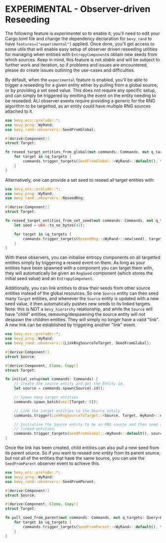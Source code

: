 # EXPERIMENTAL - Observer-driven Reseeding

The following feature is _experimental_ so to enable it, you'll need to edit your Cargo.toml file and change the dependency declaration for `bevy_rand` to have `features=["experimental"]` applied. Once done, you'll get access to some utils that will enable easy setup of observer driven reseeding utilities for managing when entities with `EntropyComponent`s obtain new seeds from which sources. Keep in mind, this feature is not *stable* and will be subject to further work and iteration, so if problems and issues are encountered, please do create issues outlining the use-cases and difficulties.

By default, when the `experimental` feature is enabled, you'll be able to trigger a reseeding for a given entity either by pulling from a global source, or by providing a set seed value. This does not require any specific setup, and can simply be triggered by emitting the event on the entity needing to be reseeded. ALl observer events require providing a generic for the RNG algorithm to be targetted, as an entity could have multiple RNG sources attached to it.

```rust ignore
use bevy_ecs::prelude::*;
use bevy_prng::WyRand;
use bevy_rand::observers::SeedFromGlobal;

#[derive(Component)]
struct Target;

fn reseed_target_entities_from_global(mut commands: Commands, mut q_targets: Query<Entity, With<Target>>) {
    for target in &q_targets {
        commands.trigger_targets(SeedFromGlobal::<WyRand>::default(), target);
    }
}
```

Alternatively, one can provide a set seed to reseed all target entities with:

```rust ignore
use bevy_ecs::prelude::*;
use bevy_prng::WyRand;
use bevy_rand::observers::ReseedRng;

#[derive(Component)]
struct Target;

fn reseed_target_entities_from_set_seed(mut commands: Commands, mut q_targets: Query<Entity, With<Target>>) {
    let seed = u64::to_ne_bytes(42); 

    for target in &q_targets {
        commands.trigger_targets(ReseedRng::<WyRand>::new(seed), target);
    }
}
```

With these observers, you can initialise entropy components on all targetted entities simply by triggering a reseed event on them. As long as your entities have been spawned with a component you can target them with, they will automatically be given an `RngSeed` component (which stores the initial seed value) and an `EntropyComponent`.

Additionally, you can link entities to draw their seeds from other source entities instead of the global resources. So one `Source` entity can then seed many `Target` entities, and whenever the `Source` entity is updated with a new seed value, it then automatically pushes new seeds to its linked targets. Note: this is NOT a `bevy_hierarchy` relationship, and while the `Source` will have "child" entities, removing/despawning the source entity will *not* despawn the children entities. They will simply no longer have a valid "link". A new link can be established by triggering another "link" event.

```rust ignore
use bevy_ecs::prelude::*;
use bevy_prng::WyRand;
use bevy_rand::observers::{LinkRngSourceToTarget, SeedFromGlobal};

#[derive(Component)]
struct Source;

#[derive(Component, Clone, Copy)]
struct Target;

fn initial_setup(mut commands: Commands) {
    // Create the source entity and get the Entity id.
    let source = commands.spawn(Source).id();

    // Spawn many target entities
    commands.spawn_batch(vec![Target; 5]);

    // Link the target entities to the Source entity
    commands.trigger(LinkRngSourceToTarget::<Source, Target, WyRand>::default());

    // Initialise the Source entity to be an RNG source and then seed all its
    // linked entities.
    commands.trigger_targets(SeedFromGlobal::<WyRand>::default(), source);
}
```

Once the link has been created, child entities can also pull a new seed from its parent source. So if you want to reseed *one* entity from its parent source, but not all of the entities that have the same source, you can use the `SeedFromParent` observer event to achieve this.

```rust ignore
use bevy_ecs::prelude::*;
use bevy_prng::WyRand;
use bevy_rand::observers::SeedFromParent;

#[derive(Component)]
struct Source;

#[derive(Component, Clone, Copy)]
struct Target;

fn pull_seed_from_parent(mut commands: Commands, mut q_targets: Query<Entity, With<Target>>) {
    for target in &q_targets {
        commands.trigger_targets(SeedFromParent::<WyRand>::default(), target);
    }
}
```
